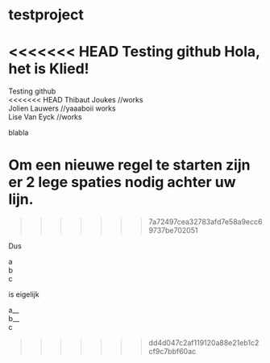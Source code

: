 # testproject
<<<<<<< HEAD
Testing github
Hola, het is Klied!
=======
Testing github  
<<<<<<< HEAD
Thibaut Joukes //works  
Jolien Lauwers //yaaaboii works  
Lise Van Eyck //works
  
  blabla
  
Om een nieuwe regel te starten zijn er 2 lege spaties nodig achter uw lijn.  
=======
>>>>>>> 7a72497cea32783afd7e58a9ecc69737be702051

Dus  

a  
b  
c  

is eigelijk  

a__  
b__  
c
>>>>>>> dd4d047c2af119120a88e21eb1c2cf9c7bbf60ac
